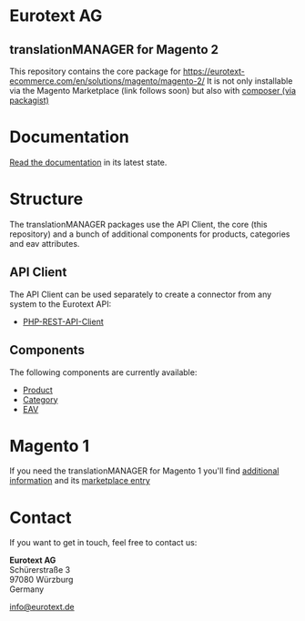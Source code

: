 # Eurotext AG
## translationMANAGER for Magento 2

This repository contains the core package for https://eurotext-ecommerce.com/en/solutions/magento/magento-2/
It is not only installable via the Magento Marketplace (link follows soon) but also with [composer (via packagist)](https://packagist.org/packages/eurotext/magento2-translation-manager)

# Documentation

[Read the documentation](https://eurotext-ecommerce.com/dokumentation/magento2/) in its latest state.


# Structure

The translationMANAGER packages use the API Client, the core (this repository) and a bunch of additional components for products, categories and eav attributes.

## API Client

The API Client can be used separately to create a connector from any system to the Eurotext API:

* [PHP-REST-API-Client](https://github.com/Eurotext/PHP-REST-API-Client)

## Components

The following components are currently available:

* [Product](https://github.com/Eurotext/magento2-translation-manager-product)
* [Category](https://github.com/Eurotext/magento2-translation-manager-category)
* [EAV](https://github.com/Eurotext/magento2-translation-manager-eav)


# Magento 1

If you need the translationMANAGER for Magento 1 you'll find [additional information](https://eurotext-ecommerce.com/en/solutions/magento/magento-1/) and its [marketplace entry](https://marketplace.magento.com/eurotext-eurotext-translationmanager.html)

# Contact

If you want to get in touch, feel free to contact us:

**Eurotext AG**  
Schürerstraße 3  
97080 Würzburg  
Germany

info@eurotext.de
